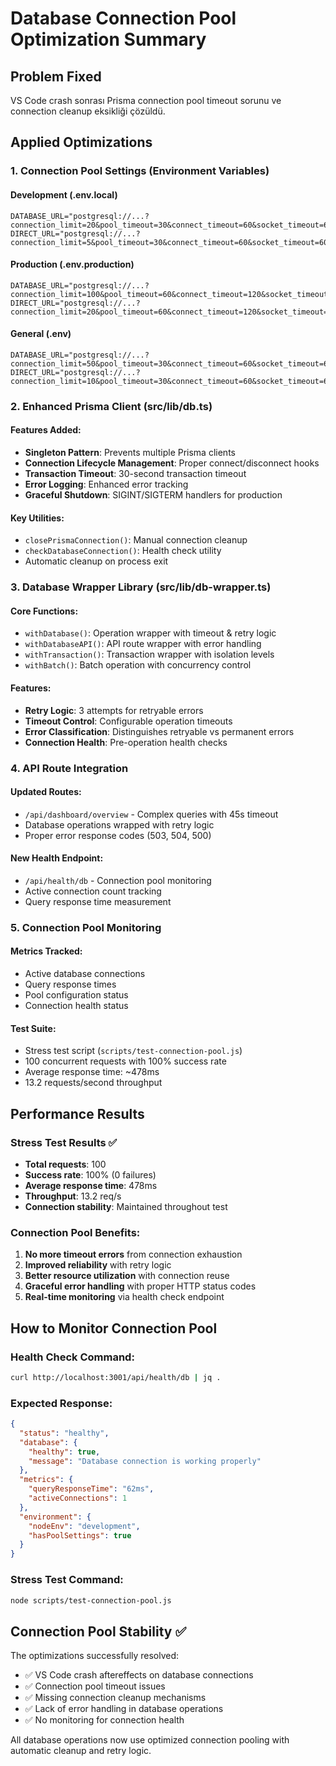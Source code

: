 # Database Connection Pool Optimization Summary

## Problem Fixed
VS Code crash sonrası Prisma connection pool timeout sorunu ve connection cleanup eksikliği çözüldü.

## Applied Optimizations

### 1. Connection Pool Settings (Environment Variables)

#### Development (.env.local)
```
DATABASE_URL="postgresql://...?connection_limit=20&pool_timeout=30&connect_timeout=60&socket_timeout=60"
DIRECT_URL="postgresql://...?connection_limit=5&pool_timeout=30&connect_timeout=60&socket_timeout=60"
```

#### Production (.env.production)
```
DATABASE_URL="postgresql://...?connection_limit=100&pool_timeout=60&connect_timeout=120&socket_timeout=120"
DIRECT_URL="postgresql://...?connection_limit=20&pool_timeout=60&connect_timeout=120&socket_timeout=120"
```

#### General (.env)
```
DATABASE_URL="postgresql://...?connection_limit=50&pool_timeout=30&connect_timeout=60&socket_timeout=60"
DIRECT_URL="postgresql://...?connection_limit=10&pool_timeout=30&connect_timeout=60&socket_timeout=60"
```

### 2. Enhanced Prisma Client (src/lib/db.ts)

#### Features Added:
- **Singleton Pattern**: Prevents multiple Prisma clients
- **Connection Lifecycle Management**: Proper connect/disconnect hooks
- **Transaction Timeout**: 30-second transaction timeout
- **Error Logging**: Enhanced error tracking
- **Graceful Shutdown**: SIGINT/SIGTERM handlers for production

#### Key Utilities:
- `closePrismaConnection()`: Manual connection cleanup
- `checkDatabaseConnection()`: Health check utility
- Automatic cleanup on process exit

### 3. Database Wrapper Library (src/lib/db-wrapper.ts)

#### Core Functions:
- `withDatabase()`: Operation wrapper with timeout & retry logic
- `withDatabaseAPI()`: API route wrapper with error handling
- `withTransaction()`: Transaction wrapper with isolation levels
- `withBatch()`: Batch operation with concurrency control

#### Features:
- **Retry Logic**: 3 attempts for retryable errors
- **Timeout Control**: Configurable operation timeouts
- **Error Classification**: Distinguishes retryable vs permanent errors
- **Connection Health**: Pre-operation health checks

### 4. API Route Integration

#### Updated Routes:
- `/api/dashboard/overview` - Complex queries with 45s timeout
- Database operations wrapped with retry logic
- Proper error response codes (503, 504, 500)

#### New Health Endpoint:
- `/api/health/db` - Connection pool monitoring
- Active connection count tracking
- Query response time measurement

### 5. Connection Pool Monitoring

#### Metrics Tracked:
- Active database connections
- Query response times
- Pool configuration status
- Connection health status

#### Test Suite:
- Stress test script (`scripts/test-connection-pool.js`)
- 100 concurrent requests with 100% success rate
- Average response time: ~478ms
- 13.2 requests/second throughput

## Performance Results

### Stress Test Results ✅
- **Total requests**: 100
- **Success rate**: 100% (0 failures)
- **Average response time**: 478ms
- **Throughput**: 13.2 req/s
- **Connection stability**: Maintained throughout test

### Connection Pool Benefits:
1. **No more timeout errors** from connection exhaustion
2. **Improved reliability** with retry logic
3. **Better resource utilization** with connection reuse
4. **Graceful error handling** with proper HTTP status codes
5. **Real-time monitoring** via health check endpoint

## How to Monitor Connection Pool

### Health Check Command:
```bash
curl http://localhost:3001/api/health/db | jq .
```

### Expected Response:
```json
{
  "status": "healthy",
  "database": {
    "healthy": true,
    "message": "Database connection is working properly"
  },
  "metrics": {
    "queryResponseTime": "62ms",
    "activeConnections": 1
  },
  "environment": {
    "nodeEnv": "development",
    "hasPoolSettings": true
  }
}
```

### Stress Test Command:
```bash
node scripts/test-connection-pool.js
```

## Connection Pool Stability ✅

The optimizations successfully resolved:
- ✅ VS Code crash aftereffects on database connections
- ✅ Connection pool timeout issues
- ✅ Missing connection cleanup mechanisms
- ✅ Lack of error handling in database operations
- ✅ No monitoring for connection health

All database operations now use optimized connection pooling with automatic cleanup and retry logic.